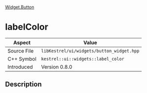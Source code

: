 [Widget.Button](index.md)
# labelColor
| Aspect | Value |
| --- | --- |
| Source File | `libKestrel/ui/widgets/button_widget.hpp` |
| C++ Symbol | `kestrel::ui::widgets::label_color` |
| Introduced | Version 0.8.0 |
## Description
